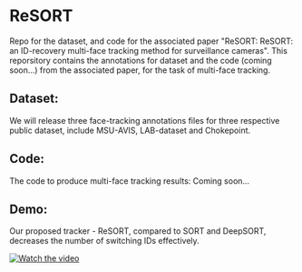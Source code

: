 # ReSORT

Repo for the dataset, and code for the associated paper "ReSORT: ReSORT: an ID-recovery multi-face tracking method for surveillance cameras". This reporsitory contains the annotations for dataset and the code (coming soon...) from the associated paper, for the task of multi-face tracking.

## Dataset: 
We will release three face-tracking annotations files for three respective public dataset, include MSU-AVIS, LAB-dataset and Chokepoint.  
## Code:
The code to produce multi-face tracking results: Coming soon...

## Demo:
Our proposed tracker - ReSORT, compared to SORT and DeepSORT, decreases the number of switching IDs effectively.

[![Watch the video](https://i.imgur.com/vKb2F1B.png)](https://youtu.be/ijmlr71cksg)
